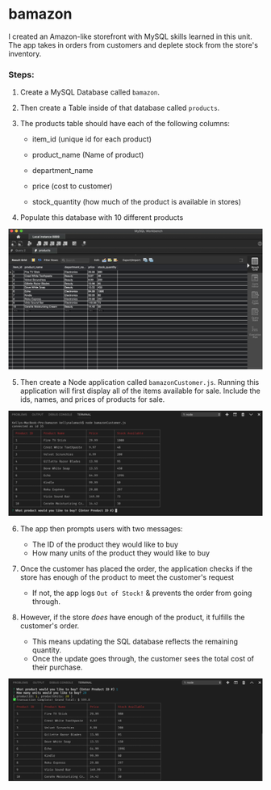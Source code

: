 # bamazon

I created an Amazon-like storefront with MySQL skills learned in this unit. The app takes in orders from customers and deplete stock from the store's inventory.

### Steps:

1. Create a MySQL Database called `bamazon`.

2. Then create a Table inside of that database called `products`.

3. The products table should have each of the following columns:

   * item_id (unique id for each product)

   * product_name (Name of product)

   * department_name

   * price (cost to customer)

   * stock_quantity (how much of the product is available in stores)

4. Populate this database with 10 different products

![Data](./links/mysql-data.png)

5. Then create a Node application called `bamazonCustomer.js`. Running this application will first display all of the items available for sale. Include the ids, names, and prices of products for sale.

![Screen One](./links/screen-one.png)

6. The app then prompts users with two messages:

   * The ID of the product they would like to buy
   * How many units of the product they would like to buy

7. Once the customer has placed the order, the application checks if the store has enough of the product to meet the customer's request

   * If not, the app logs `Out of Stock!` & prevents the order from going through.

8. However, if the store _does_ have enough of the product, it fulfills the customer's order.
   * This means updating the SQL database reflects the remaining quantity.
   * Once the update goes through, the customer sees the total cost of their purchase.

![Screen Two](./links/screen-two.png)
